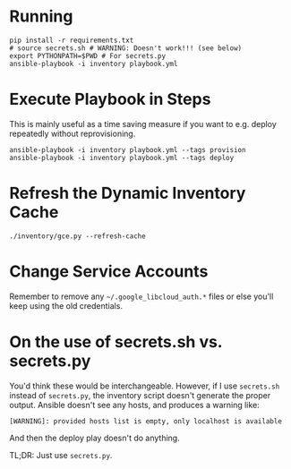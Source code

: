 # Running

```
pip install -r requirements.txt
# source secrets.sh # WARNING: Doesn't work!!! (see below)
export PYTHONPATH=$PWD # For secrets.py
ansible-playbook -i inventory playbook.yml
```

# Execute Playbook in Steps

This is mainly useful as a time saving measure if you want to
e.g. deploy repeatedly without reprovisioning.

```
ansible-playbook -i inventory playbook.yml --tags provision
ansible-playbook -i inventory playbook.yml --tags deploy
```

# Refresh the Dynamic Inventory Cache

```
./inventory/gce.py --refresh-cache
```

# Change Service Accounts

Remember to remove any `~/.google_libcloud_auth.*` files or else
you'll keep using the old credentials.

# On the use of secrets.sh vs. secrets.py

You'd think these would be interchangeable. However, if I use
`secrets.sh` instead of `secrets.py`, the inventory script doesn't
generate the proper output. Ansible doesn't see any hosts, and
produces a warning like:

```
[WARNING]: provided hosts list is empty, only localhost is available
```

And then the deploy play doesn't do anything.

TL;DR: Just use `secrets.py`.
